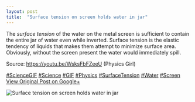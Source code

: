 ```yaml
---
layout: post
title:  "Surface tension on screen holds water in jar"
---
```


The _surface tension_ of the water on the metal screen is sufficient to contain the entire jar of water even while inverted. Surface tension is the elastic tendency of liquids that makes them attempt to minimize surface area. Obviously, without the screen present the water would immediately spill.   
  
Source: <https://youtu.be/WsksFbFZeeU> (Physics Girl)  
  
[#ScienceGIF](https://plus.google.com/s/%23ScienceGIF/posts) [#Science](https://plus.google.com/s/%23Science/posts) [#GIF](https://plus.google.com/s/%23GIF/posts) [#Physics](https://plus.google.com/s/%23Physics/posts) [#SurfaceTension](https://plus.google.com/s/%23SurfaceTension/posts) [#Water](https://plus.google.com/s/%23Water/posts) [#Screen](https://plus.google.com/s/%23Screen/posts)
[View Original Post on Google+](https://plus.google.com/+ColinSullender/posts/6i7xtAWceAA)

![Surface tension on screen holds water in jar](https://i.imgur.com/AQVxZw1.gif)
